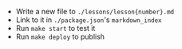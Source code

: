 
 - Write a new file to `./lessons/lesson{number}.md`
 - Link to it in `./package.json`'s `markdown_index`
 - Run `make start` to test it
 - Run `make deploy` to publish
